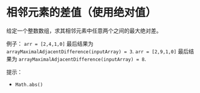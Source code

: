 # 相邻元素的差值（使用绝对值）

给定一个整数数组，求其相邻元素中任意两个之间的最大绝对差。

例子：
`arr = [2,4,1,0]` 最后结果为 `arrayMaximalAdjacentDifference(inputArray) = 3`.
`arr = [2,9,1,0]` 最后结果为 `arrayMaximalAdjacentDifference(inputArray) = 8`.

提示：

- `Math.abs()`
